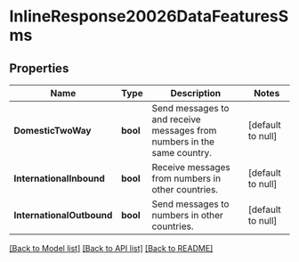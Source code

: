# InlineResponse20026DataFeaturesSms

## Properties
Name | Type | Description | Notes
------------ | ------------- | ------------- | -------------
**DomesticTwoWay** | **bool** | Send messages to and receive messages from numbers in the same country. | [default to null]
**InternationalInbound** | **bool** | Receive messages from numbers in other countries. | [default to null]
**InternationalOutbound** | **bool** | Send messages to numbers in other countries. | [default to null]

[[Back to Model list]](../README.md#documentation-for-models) [[Back to API list]](../README.md#documentation-for-api-endpoints) [[Back to README]](../README.md)

